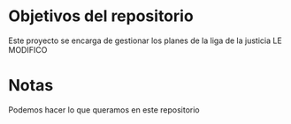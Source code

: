 # Objetivos del repositorio

Este proyecto se encarga de gestionar los planes de la liga de la justicia
LE MODIFICO

# Notas

Podemos hacer lo que queramos en este repositorio
